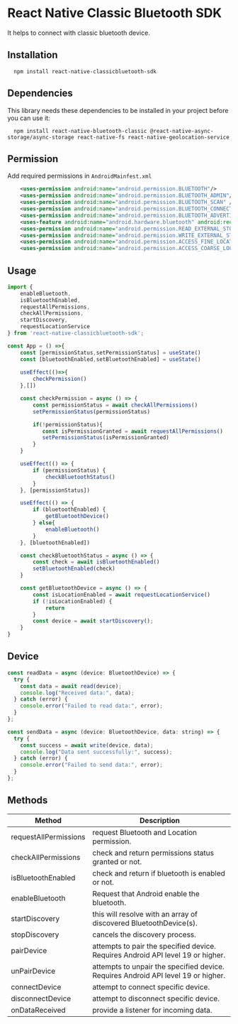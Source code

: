 
# React Native Classic Bluetooth SDK

It helps to connect with classic bluetooth device.


## Installation

```
  npm install react-native-classicbluetooth-sdk
```
## Dependencies

This library needs these dependencies to be installed in your project before you can use it:

```
  npm install react-native-bluetooth-classic @react-native-async-storage/async-storage react-native-fs react-native-geolocation-service
```

## Permission

Add required permissions in `AndroidMainfest.xml`

```xml
    <uses-permission android:name="android.permission.BLUETOOTH"/>
    <uses-permission android:name="android.permission.BLUETOOTH_ADMIN"/>
    <uses-permission android:name="android.permission.BLUETOOTH_SCAN" />
    <uses-permission android:name="android.permission.BLUETOOTH_CONNECT" />
    <uses-permission android:name="android.permission.BLUETOOTH_ADVERTISE" />
    <uses-feature android:name="android.hardware.bluetooth" android:required="true"/>
    <uses-permission android:name="android.permission.READ_EXTERNAL_STORAGE" />
    <uses-permission android:name="android.permission.WRITE_EXTERNAL_STORAGE" />
    <uses-permission android:name="android.permission.ACCESS_FINE_LOCATION" />
    <uses-permission android:name="android.permission.ACCESS_COARSE_LOCATION"/>
```

## Usage

```javascript
import { 
    enableBluetooth, 
    isBluetoothEnabled, 
    requestAllPermissions,
    checkAllPermissions, 
    startDiscovery, 
    requestLocationService
} from 'react-native-classicbluetooth-sdk';

const App = () =>{ 
    const [permissionStatus,setPermissionStatus] = useState()
    const [bluetoothEnabled,setBluetoothEnabled] = useState()
    
    useEffect(()=>{
        checkPermission()
    },[])

    const checkPermission = async () => {
        const permissionStatus = await checkAllPermissions()
        setPermissionStatus(permissionStatus)

        if(!permissionStatus){
           const isPermissionGranted = await requestAllPermissions()
           setPermissionStatus(isPermissionGranted)
        }
    }

    useEffect(() => {
        if (permissionStatus) {
            checkBluetoothStatus()      
        }
    }, [permissionStatus])

    useEffect(() => {
        if (bluetoothEnabled) {
            getBluetoothDevice()
        } else{
            enableBluetooth()
        }
    }, [bluetoothEnabled])

    const checkBluetoothStatus = async () => {
        const check = await isBluetoothEnabled()
        setBluetoothEnabled(check)
    }

    const getBluetoothDevice = async () => {
        const isLocationEnabled = await requestLocationService()
        if (!isLocationEnabled) {
            return
        }
        const device = await startDiscovery();
    }
}
```
## Device
```javascript
const readData = async (device: BluetoothDevice) => {
  try {
    const data = await read(device);
    console.log("Received data:", data);
  } catch (error) {
    console.error("Failed to read data:", error);
  }
};

const sendData = async (device: BluetoothDevice, data: string) => {
  try {
    const success = await write(device, data);
    console.log("Data sent successfully:", success);
  } catch (error) {
    console.error("Failed to send data:", error);
  }
};

```

## Methods

| Method                 |Description                                                                                                                 |
|----------------------- |----------------------------------------------------------------------------------------------------------------------------|
| requestAllPermissions  | request Bluetooth and Location permission.                                                                                 |
| checkAllPermissions    | check and return permissions status granted or not.                                                                       |
| isBluetoothEnabled     | check and return if bluetooth is enabled or not.                                                                           |
| enableBluetooth        | Request that Android enable the bluetooth.                                                                                 |
| startDiscovery         | this will resolve with an array of discovered BluetoothDevice(s).                                                          |
| stopDiscovery          | cancels the discovery process.                                                                                             |
| pairDevice             | attempts to pair the specified device. Requires Android API level 19 or higher.                                            |
| unPairDevice           | attempts to unpair the specified device. Requires Android API level 19 or higher.                                          |
| connectDevice          | attempt to connect specific device.                                                                                        |
| disconnectDevice       | attempt to disconnect specific device.                                                                                     |
| onDataReceived         | provide a listener for incoming data.                                                                                
